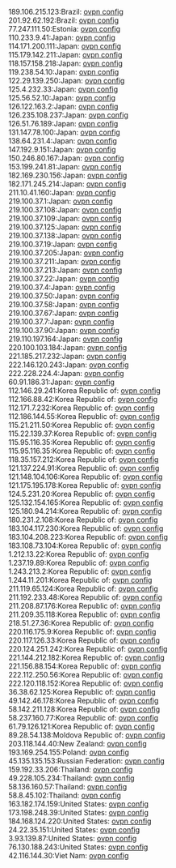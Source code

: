 189.106.215.123:Brazil: [ovpn config](vpn/189_106_215_123.ovpn)  
201.92.62.192:Brazil: [ovpn config](vpn/201_92_62_192.ovpn)  
77.247.111.50:Estonia: [ovpn config](vpn/77_247_111_50.ovpn)  
110.233.9.41:Japan: [ovpn config](vpn/110_233_9_41.ovpn)  
114.171.200.111:Japan: [ovpn config](vpn/114_171_200_111.ovpn)  
115.179.142.211:Japan: [ovpn config](vpn/115_179_142_211.ovpn)  
118.157.158.218:Japan: [ovpn config](vpn/118_157_158_218.ovpn)  
119.238.54.10:Japan: [ovpn config](vpn/119_238_54_10.ovpn)  
122.29.139.250:Japan: [ovpn config](vpn/122_29_139_250.ovpn)  
125.4.232.33:Japan: [ovpn config](vpn/125_4_232_33.ovpn)  
125.56.52.10:Japan: [ovpn config](vpn/125_56_52_10.ovpn)  
126.122.163.2:Japan: [ovpn config](vpn/126_122_163_2.ovpn)  
126.235.108.237:Japan: [ovpn config](vpn/126_235_108_237.ovpn)  
126.51.76.189:Japan: [ovpn config](vpn/126_51_76_189.ovpn)  
131.147.78.100:Japan: [ovpn config](vpn/131_147_78_100.ovpn)  
138.64.231.4:Japan: [ovpn config](vpn/138_64_231_4.ovpn)  
147.192.9.151:Japan: [ovpn config](vpn/147_192_9_151.ovpn)  
150.246.80.167:Japan: [ovpn config](vpn/150_246_80_167.ovpn)  
153.199.241.81:Japan: [ovpn config](vpn/153_199_241_81.ovpn)  
182.169.230.156:Japan: [ovpn config](vpn/182_169_230_156.ovpn)  
182.171.245.214:Japan: [ovpn config](vpn/182_171_245_214.ovpn)  
211.10.41.160:Japan: [ovpn config](vpn/211_10_41_160.ovpn)  
219.100.37.1:Japan: [ovpn config](vpn/219_100_37_1.ovpn)  
219.100.37.108:Japan: [ovpn config](vpn/219_100_37_108.ovpn)  
219.100.37.109:Japan: [ovpn config](vpn/219_100_37_109.ovpn)  
219.100.37.125:Japan: [ovpn config](vpn/219_100_37_125.ovpn)  
219.100.37.138:Japan: [ovpn config](vpn/219_100_37_138.ovpn)  
219.100.37.19:Japan: [ovpn config](vpn/219_100_37_19.ovpn)  
219.100.37.205:Japan: [ovpn config](vpn/219_100_37_205.ovpn)  
219.100.37.211:Japan: [ovpn config](vpn/219_100_37_211.ovpn)  
219.100.37.213:Japan: [ovpn config](vpn/219_100_37_213.ovpn)  
219.100.37.22:Japan: [ovpn config](vpn/219_100_37_22.ovpn)  
219.100.37.4:Japan: [ovpn config](vpn/219_100_37_4.ovpn)  
219.100.37.50:Japan: [ovpn config](vpn/219_100_37_50.ovpn)  
219.100.37.58:Japan: [ovpn config](vpn/219_100_37_58.ovpn)  
219.100.37.67:Japan: [ovpn config](vpn/219_100_37_67.ovpn)  
219.100.37.7:Japan: [ovpn config](vpn/219_100_37_7.ovpn)  
219.100.37.90:Japan: [ovpn config](vpn/219_100_37_90.ovpn)  
219.110.197.164:Japan: [ovpn config](vpn/219_110_197_164.ovpn)  
220.100.103.184:Japan: [ovpn config](vpn/220_100_103_184.ovpn)  
221.185.217.232:Japan: [ovpn config](vpn/221_185_217_232.ovpn)  
222.146.120.243:Japan: [ovpn config](vpn/222_146_120_243.ovpn)  
222.228.224.4:Japan: [ovpn config](vpn/222_228_224_4.ovpn)  
60.91.186.31:Japan: [ovpn config](vpn/60_91_186_31.ovpn)  
112.146.29.241:Korea Republic of: [ovpn config](vpn/112_146_29_241.ovpn)  
112.166.88.42:Korea Republic of: [ovpn config](vpn/112_166_88_42.ovpn)  
112.171.7.232:Korea Republic of: [ovpn config](vpn/112_171_7_232.ovpn)  
112.186.144.55:Korea Republic of: [ovpn config](vpn/112_186_144_55.ovpn)  
115.21.211.50:Korea Republic of: [ovpn config](vpn/115_21_211_50.ovpn)  
115.22.139.37:Korea Republic of: [ovpn config](vpn/115_22_139_37.ovpn)  
115.95.116.35:Korea Republic of: [ovpn config](vpn/115_95_116_35.ovpn)  
115.95.116.35:Korea Republic of: [ovpn config](vpn/115_95_116_35.ovpn)  
118.35.157.212:Korea Republic of: [ovpn config](vpn/118_35_157_212.ovpn)  
121.137.224.91:Korea Republic of: [ovpn config](vpn/121_137_224_91.ovpn)  
121.148.104.106:Korea Republic of: [ovpn config](vpn/121_148_104_106.ovpn)  
121.175.195.178:Korea Republic of: [ovpn config](vpn/121_175_195_178.ovpn)  
124.5.231.20:Korea Republic of: [ovpn config](vpn/124_5_231_20.ovpn)  
125.132.154.165:Korea Republic of: [ovpn config](vpn/125_132_154_165.ovpn)  
125.180.94.214:Korea Republic of: [ovpn config](vpn/125_180_94_214.ovpn)  
180.231.2.108:Korea Republic of: [ovpn config](vpn/180_231_2_108.ovpn)  
183.104.117.230:Korea Republic of: [ovpn config](vpn/183_104_117_230.ovpn)  
183.104.208.223:Korea Republic of: [ovpn config](vpn/183_104_208_223.ovpn)  
183.108.73.104:Korea Republic of: [ovpn config](vpn/183_108_73_104.ovpn)  
1.212.13.22:Korea Republic of: [ovpn config](vpn/1_212_13_22.ovpn)  
1.237.19.89:Korea Republic of: [ovpn config](vpn/1_237_19_89.ovpn)  
1.243.213.2:Korea Republic of: [ovpn config](vpn/1_243_213_2.ovpn)  
1.244.11.201:Korea Republic of: [ovpn config](vpn/1_244_11_201.ovpn)  
211.119.65.124:Korea Republic of: [ovpn config](vpn/211_119_65_124.ovpn)  
211.192.233.48:Korea Republic of: [ovpn config](vpn/211_192_233_48.ovpn)  
211.208.87.176:Korea Republic of: [ovpn config](vpn/211_208_87_176.ovpn)  
211.209.35.118:Korea Republic of: [ovpn config](vpn/211_209_35_118.ovpn)  
218.51.27.36:Korea Republic of: [ovpn config](vpn/218_51_27_36.ovpn)  
220.116.175.9:Korea Republic of: [ovpn config](vpn/220_116_175_9.ovpn)  
220.117.126.33:Korea Republic of: [ovpn config](vpn/220_117_126_33.ovpn)  
220.124.251.242:Korea Republic of: [ovpn config](vpn/220_124_251_242.ovpn)  
221.144.212.182:Korea Republic of: [ovpn config](vpn/221_144_212_182.ovpn)  
221.156.88.154:Korea Republic of: [ovpn config](vpn/221_156_88_154.ovpn)  
222.112.250.56:Korea Republic of: [ovpn config](vpn/222_112_250_56.ovpn)  
222.120.118.152:Korea Republic of: [ovpn config](vpn/222_120_118_152.ovpn)  
36.38.62.125:Korea Republic of: [ovpn config](vpn/36_38_62_125.ovpn)  
49.142.46.178:Korea Republic of: [ovpn config](vpn/49_142_46_178.ovpn)  
58.142.211.128:Korea Republic of: [ovpn config](vpn/58_142_211_128.ovpn)  
58.237.160.77:Korea Republic of: [ovpn config](vpn/58_237_160_77.ovpn)  
61.79.126.121:Korea Republic of: [ovpn config](vpn/61_79_126_121.ovpn)  
89.28.54.138:Moldova Republic of: [ovpn config](vpn/89_28_54_138.ovpn)  
203.118.144.40:New Zealand: [ovpn config](vpn/203_118_144_40.ovpn)  
193.169.254.155:Poland: [ovpn config](vpn/193_169_254_155.ovpn)  
45.135.135.153:Russian Federation: [ovpn config](vpn/45_135_135_153.ovpn)  
159.192.33.206:Thailand: [ovpn config](vpn/159_192_33_206.ovpn)  
49.228.105.234:Thailand: [ovpn config](vpn/49_228_105_234.ovpn)  
58.136.160.57:Thailand: [ovpn config](vpn/58_136_160_57.ovpn)  
58.8.45.102:Thailand: [ovpn config](vpn/58_8_45_102.ovpn)  
163.182.174.159:United States: [ovpn config](vpn/163_182_174_159.ovpn)  
173.198.248.39:United States: [ovpn config](vpn/173_198_248_39.ovpn)  
184.168.124.220:United States: [ovpn config](vpn/184_168_124_220.ovpn)  
24.22.35.151:United States: [ovpn config](vpn/24_22_35_151.ovpn)  
3.93.139.87:United States: [ovpn config](vpn/3_93_139_87.ovpn)  
76.130.188.243:United States: [ovpn config](vpn/76_130_188_243.ovpn)  
42.116.144.30:Viet Nam: [ovpn config](vpn/42_116_144_30.ovpn)  
